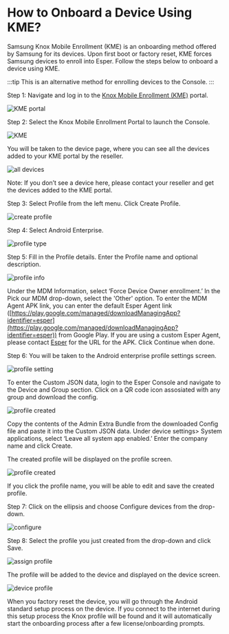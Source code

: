 # How to Onboard a Device Using KME?

Samsung Knox Mobile Enrollment (KME) is an onboarding method offered by Samsung for its devices. Upon first boot or factory reset, KME forces Samsung devices to enroll into Esper. Follow the steps below to onboard a device using KME.

:::tip
This is an alternative method for enrolling devices to the Console.
:::

Step 1: Navigate and log in to the [Knox Mobile Enrollment (KME)](https://central.samsungknox.com/login-navigator) portal.

![KME portal](./images//KME/1-portal.png)

Step 2: Select the Knox Mobile Enrollment Portal to launch the Console.

![KME](./images/KME/2-KME.png)

You will be taken to the device page, where you can see all the devices added to your KME portal by the reseller.

![all devices](./images/KME/3-allDevices.png)

Note: If you don’t see a device here, please contact your reseller and get the devices added to the KME portal.

Step 3: Select Profile from the left menu. Click Create Profile.

![create profile](./images/KME/4-createProfile.png)

Step 4: Select Android Enterprise.

![profile type](./images/KME/5-ProfileType.png)

Step 5: Fill in the Profile details. Enter the Profile name and optional description.

![profile info](./images/KME/6-profileInfo.png)

Under the MDM Information, select ‘Force Device Owner enrollment.’ In the Pick our MDM drop-down, select the 'Other' option. To enter the MDM Agent APK link, you can enter the default Esper Agent link ([https://play.google.com/managed/downloadManagingApp?identifier=esper](https://play.google.com/managed/downloadManagingApp?identifier=esper)) from Google Play. If you are using a custom Esper Agent, please contact [Esper](https://support.esper.io/s/) for the URL for the APK. Click Continue when done.

Step 6: You will be taken to the Android enterprise profile settings screen.

![profile setting](./images/KME/7-profileSettings.png)

To enter the Custom JSON data, login to the Esper Console and navigate to the Device and Group section. Click on a QR code icon assosiated with any group and download the config. 

![profile created](./images/KME/8-Config.png)

Copy the contents of the Admin Extra Bundle from the downloaded Config file and paste it into the Custom JSON data. Under device settings> System applications, select ‘Leave all system app enabled.’ Enter the company name and click Create.

The created profile will be displayed on the profile screen.

![profile created](./images/KME/9-profileCreated.png)

If you click the profile name, you will be able to edit and save the created profile.

Step 7: Click on the ellipsis and choose Configure devices from the drop-down.

![configure](./images/KME/10-Configure.png)

Step 8: Select the profile you just created from the drop-down and click Save.

![assign profile](./images/KME/11-assignProfile.png)

The profile will be added to the device and displayed on the device screen.

![device profile](./images/KME/12-deviceProfile.png)

When you factory reset the device, you will go through the Android standard setup process on the device. If you connect to the internet during this setup process the Knox profile will be found and it will automatically start the onboarding process after a few license/onboarding prompts.

